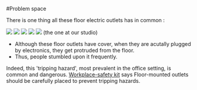 #Problem space
<html>

There is one thing all these floor electric outlets has in common :

<img src = 'http://i794.photobucket.com/albums/yy223/histokitch/kitchen/DSC_0023.jpg'>
<img src = 'http://hyperline.com/info/floor/img/outlet-1.jpg'>
<img src = 'http://www.garvinindustries.com/images/itemimages/fbcvss-g-kit.jpg'>
<img src = 'http://upload.wikimedia.org/wikipedia/commons/c/c5/Electrical_outlet_in_floor.jpg'>
<img src = 'http://i1121.photobucket.com/albums/l516/Youshare_Mobileapp/DSC_0088_zpsc69f1320.jpg'>
(the one at our studio)

- Although these floor outlets have cover, when they are acutally plugged by electronics, they get protruded from the floor.
- Thus, people stumbled upon it frequently.

Indeed, this 'tripping hazard', most prevalent in the office setting, is common and dangerous.
<a href = 'https://www.nonprofitrisk.org/tools/workplace-safety/public-sector/topics/el/office-ps.htm'>Workplace-safety kit</a> says  Floor-mounted outlets should be carefully placed to prevent tripping hazards.


</html>
